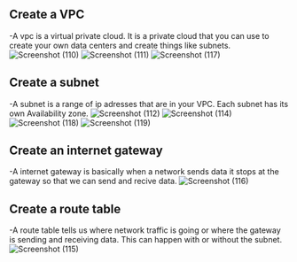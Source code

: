 ## Create a VPC
-A vpc is a virtual private cloud. It is a private cloud that you can use to create your own data centers and create things like subnets.
![Screenshot (110)](https://user-images.githubusercontent.com/97908618/192109356-78c127b5-4feb-4eb4-9790-ed5751446d03.png)
![Screenshot (111)](https://user-images.githubusercontent.com/97908618/192109359-dfebd6e0-bc64-42d5-8432-b98ded4e306d.png)
![Screenshot (117)](https://user-images.githubusercontent.com/97908618/192110253-514d3340-a0db-4c35-a8a2-ab2d9fc843f2.png)

## Create a subnet
-A subnet is a range of ip adresses that are in your VPC. Each subnet has its own Availability zone.
![Screenshot (112)](https://user-images.githubusercontent.com/97908618/192109751-68f44b59-3f26-4f95-8d43-5a61581eb93f.png)
![Screenshot (114)](https://user-images.githubusercontent.com/97908618/192109752-4df1fede-2c0e-4a9b-bb26-8b06d3387b34.png)
![Screenshot (118)](https://user-images.githubusercontent.com/97908618/192110257-2926e8bf-bbbc-4f5f-9642-5f4a3d084526.png)
![Screenshot (119)](https://user-images.githubusercontent.com/97908618/192287038-59b22393-b1c9-435e-90ea-65fff720d9ff.png)

## Create an internet gateway
-A internet gateway is basically when a network sends data it stops at the gateway so that we can send and recive data.
![Screenshot (116)](https://user-images.githubusercontent.com/97908618/192109952-5104692a-85ac-42db-a296-2e6731ab792a.png)

## Create a route table
-A route table tells us where network traffic is going or where the gateway is sending and receiving data. This can happen with or without the subnet.
![Screenshot (115)](https://user-images.githubusercontent.com/97908618/192110049-9d222cb8-28e8-49b7-b634-b1c2dba5080a.png)

